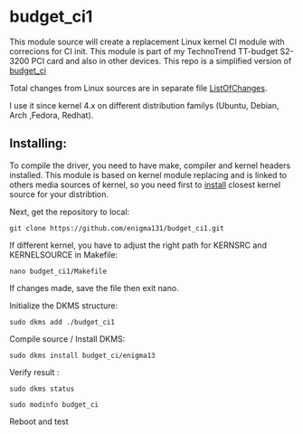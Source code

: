# budget_ci1

This module source will create a replacement Linux kernel CI module with correcions for CI init. This module is part of my TechnoTrend TT-budget S2-3200 PCI card and also in other devices. This repo is a simplified version of [budget_ci](https://github.com/enigma131/budget_ci)

Total changes from Linux sources are in separate file [ListOfChanges](ListOfChanges). 

I use it since kernel 4.x on different distribution familys (Ubuntu, Debian, Arch ,Fedora, Redhat).

## Installing:

To compile the driver, you need to have make, compiler and kernel headers installed. This module is based on kernel module replacing and is linked to others media sources of kernel, so you need first to [install](KernelInstall.md) closest kernel source for your distribtion.

Next, get the repository to local:

    git clone https://github.com/enigma131/budget_ci1.git

If different kernel, you have to adjust the right path for KERNSRC and KERNELSOURCE in Makefile:

    nano budget_ci1/Makefile 

If changes made, save the file then exit nano.

Initialize the DKMS structure:

    sudo dkms add ./budget_ci1

Compile source / Install DKMS:

    sudo dkms install budget_ci/enigma13

Verify result :

    sudo dkms status

    sudo modinfo budget_ci

Reboot and test
